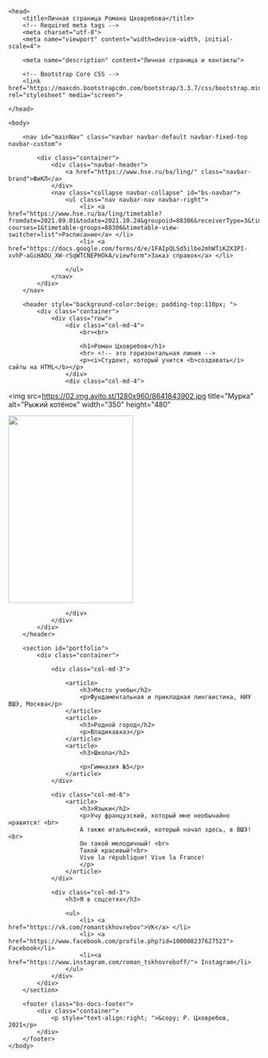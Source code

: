 <!doctype html>

<!-- так в HTML обозначаются комментарии. Выше вы видите объявление типа документа (DOCTYPE), так браузер понимает, что код ниже нужно интерпретировать как html -->

<html>

<!-- зона заголовка html, тег <title> - строка, которую браузер отображает на вкладках над страницами, <meta> и <link> сообщают технические сведения для браузера, например, что файл имеет кодировку Юникод (utf-8) -->

	<head>
		<title>Личная страница Романа Цховребова</title>
	 	<!-- Required meta tags -->
	 	<meta charset="utf-8">
	 	<meta name="viewport" content="width=device-width, initial-scale=4">

		<meta name="description" content="Личная страница и контакты">

		<!-- Bootstrap Core CSS -->
		<link href="https://maxcdn.bootstrapcdn.com/bootstrap/3.3.7/css/bootstrap.min.css" rel="stylesheet" media="screen">
<!-- Эта страница сделана с помощью bootstrap - популярной библиотеки для создания и настройки сайтов. Ниже вы увидите, что многие теги содержат атрибуты class - bootstrap содержит шаблоны, как такие элементы красиво оформить -->

	</head>
	
<!-- body - главная, содержательная часть страницы. Контент на этой странице делится на меню (nav), "шапку" (header), "подвал" (footer) и все остальное (мы заключили остаток в тег section) -->	
	<body>

<!-- меню (navigation bar) -->

		<nav id="mainNav" class="navbar navbar-default navbar-fixed-top navbar-custom">

<!-- div - это контейнеры - коробочки с текстом и/или графикой, которые можно вкладывать друг в друга. Пристально смотреть на теги в этой части кода не нужно -->
			<div class="container"> 
				<div class="navbar-header"> 
					<a href="https://www.hse.ru/ba/ling/" class="navbar-brand">ФиКЛ</a> 
				</div> 
				<nav class="collapse navbar-collapse" id="bs-navbar"> 
					<ul class="nav navbar-nav navbar-right"> 
						<li> <a href="https://www.hse.ru/ba/ling/timetable?fromdate=2021.09.01&todate=2021.10.24&groupoid=88306&receiverType=3&timetable-courses=1&timetable-groups=88306&timetable-view-switcher=list">Расписание</a> </li> 
						<li> <a href="https://docs.google.com/forms/d/e/1FAIpQLSd5ilbe2mhWTiK2X3PI-xvhP-aGiHAOU_XW-rSqWTCNEPHOkA/viewform">Заказ справок</a> </li> 
<!-- поправьте номер группы в URL, если нужно (от 1 до 4) -->
					</ul>
				</nav> 
			</div>
		</nav>

<!-- начинается шапка. у тега header есть атрибут style, который задает цвет фона и отступы. поменяйте значения атрибутов и посмотрите, как изменится страница -->

		<header style="background-color:beige; padding-top:110px; "> 
			<div class="container"> 
				<div class="row">
					<div class="col-md-4">
						<br><br>
<!-- здесь и дальше нужно поменять весь содержательный текст, чтобы получилась ваша личная страница -->
						<h1>Роман Цховребов</h1>
						<hr> <!-- это горизонтальная линия -->
						<p><i>Студент, который учится <b>создавать</i> сайты на HTML</b></p> 
					</div>
					<div class="col-md-4">
<!-- img - тег для вставки изображений. Мы использовали атрибут style, чтобы задать размер изображения и ширину рамки-->
<!-- Измените URL на URL вашей фотографии, а также настройте размер изображения -->
<img
  src=https://02.img.avito.st/1280x960/8641843902.jpg
  title="Мурка"
  alt="Рыжий котёнок"
  width="350"
  height="480"
>
<img
    src=https://image.invaluable.com/housePhotos/Signari/95/675495/H21558-L213313802.jpg
	width="250"
	height="376" >

					</div>
				</div>
			</div>
		</header>

<!-- часть страницы, которая под шапкой -->
		<section id="portfolio">
			<div class="container">

<!-- атрибут col-md-... говорит, что контент будет разделен на несколько столбцов, их ширина соотносится как 3 - 6 - 3 (Bootstrap использует воображаемую сетку из 12 равных по ширине колонок) -->
				<div class="col-md-3">

<!-- <article> не влияет на оформление, но помогает структурировать контент на осмысленые разделы -->
					<article>
						<h3>Место учебы</h2>
						<p>Фундаментальная и прикладная лингвистика, НИУ ВШЭ, Москва</p>
					</article>
					<article>
						<h3>Родной город</h2>
						<p>Владикавказ</p>
					</article>
					<article>
						<h3>Школа</h2>
<!-- когда будете менять текст, не используйте бюрократических слов типа ГБОУ СОШ, ну пожаалуйста -->
						<p>Гимназия №5</p>
					</article>
				</div>

				<div class="col-md-6">
					<article>
						<h3>Языки</h2>
						<p>Учу французский, который мне необычайно нравится! <br>
						А также итальянский, который начал здесь, в ВШЭ!<br>
						Он такой мелодичный! <br>
						Такой красивый!<br>
						Vive la république! Vive la France!
						</p>
					</article>
				</div>

				<div class="col-md-3">
					<h3>Я в соцсетях</h3>
<!-- тег <ul> - unordered list. Еще бывает тег <ol> -->
					<ul>
						<li> <a href="https://vk.com/romantskhovrebov">VK</a> </li> 
						<li> <a href="https://www.facebook.com/profile.php?id=100008237627523"> Facebook</li>
						<li><a href="https://www.instagram.com/roman_tskhovreboff/"> Instagram</li>
					</ul>
				</div>
			</div>
		</section>

<!-- это подвал. В этой части страницы обычно ставят копирайт (с помощью символа &copy;) и пишут об истории создания страницы. Поставьте свой копирайт -->
		<footer class="bs-docs-footer"> 
			<div class="container"> 
				<p style="text-align:right; ">&copy; Р. Цховребов, 2021</p> 
			</div>
		</footer>
	</body>
</html>
